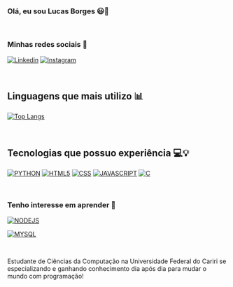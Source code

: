 ### Olá, eu sou Lucas Borges 😃🚀
<br/>

### Minhas redes sociais 📱


[![Linkedin](https://img.shields.io/badge/LinkedIn-0077B5?style=for-the-badge&logo=linkedin&logoColor=white)](https://www.linkedin.com/in/lucas-borges-de-almeida-61356223a/)
[![Instagram](https://img.shields.io/badge/Instagram-E4405F?style=for-the-badge&logo=instagram&logoColor=white)](https://www.instagram.com/lucas.borges_almeida/)

<br/>

## Linguagens que mais utilizo 📊

[![Top Langs](https://github-readme-stats.vercel.app/api/top-langs/?username=lucas-borges-de-almeida&layout=compact)](https://github.com/lucas-borges-de-almeida)

<br/>

##  Tecnologias que possuo experiência 💻💡

[![PYTHON](https://img.shields.io/badge/Python-3776AB?style=for-the-badge&logo=python&logoColor=white)](https://img.shields.io/badge/Python-3776AB?style=for-the-badge&logo=python&logoColor=white)
[![HTML5](https://img.shields.io/badge/HTML5-E34F26?style=for-the-badge&logo=html5&logoColor=white)](https://img.shields.io/badge/HTML5-E34F26?style=for-the-badge&logo=html5&logoColor=white)
[![CSS](https://img.shields.io/badge/CSS3-1572B6?style=for-the-badge&logo=css3&logoColor=white)](https://img.shields.io/badge/CSS3-1572B6?style=for-the-badge&logo=css3&logoColor=white)
[![JAVASCRIPT](https://img.shields.io/badge/JavaScript-F7DF1E?style=for-the-badge&logo=javascript&logoColor=black)](https://img.shields.io/badge/JavaScript-F7DF1E?style=for-the-badge&logo=javascript&logoColor=black)
[![C](https://img.shields.io/badge/C-00599C?style=for-the-badge&logo=c&logoColor=white)](https://img.shields.io/badge/C-00599C?style=for-the-badge&logo=c&logoColor=white)

<br/>

### Tenho interesse em aprender 📓
[![NODEJS](https://img.shields.io/badge/Node.js-43853D?style=for-the-badge&logo=node.js&logoColor=white)](https://img.shields.io/badge/Node.js-43853D?style=for-the-badge&logo=node.js&logoColor=white)

[![MYSQL](https://img.shields.io/badge/MySQL-00000F?style=for-the-badge&logo=mysql&logoColor=white)](https://img.shields.io/badge/MySQL-00000F?style=for-the-badge&logo=mysql&logoColor=white)

<br/>

Estudante de Ciências da Computação na Universidade Federal do Cariri se especializando e ganhando conhecimento dia após dia para mudar o mundo com programação!
